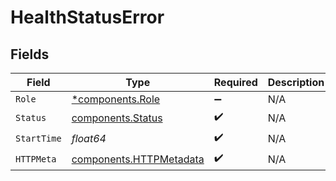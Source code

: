# HealthStatusError


## Fields

| Field                                                              | Type                                                               | Required                                                           | Description                                                        |
| ------------------------------------------------------------------ | ------------------------------------------------------------------ | ------------------------------------------------------------------ | ------------------------------------------------------------------ |
| `Role`                                                             | [*components.Role](../../models/components/role.md)                | :heavy_minus_sign:                                                 | N/A                                                                |
| `Status`                                                           | [components.Status](../../models/components/status.md)             | :heavy_check_mark:                                                 | N/A                                                                |
| `StartTime`                                                        | *float64*                                                          | :heavy_check_mark:                                                 | N/A                                                                |
| `HTTPMeta`                                                         | [components.HTTPMetadata](../../models/components/httpmetadata.md) | :heavy_check_mark:                                                 | N/A                                                                |
